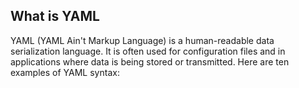 ## What is YAML

YAML (YAML Ain't Markup Language) is a human-readable data serialization language. It is often used for configuration files and in applications where data is being stored or transmitted. Here are ten examples of YAML syntax:
